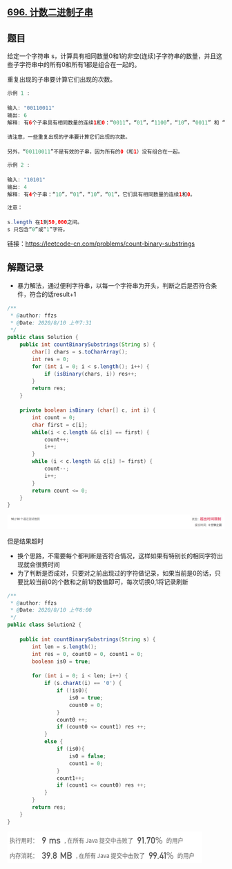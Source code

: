 ## [696. 计数二进制子串](https://leetcode-cn.com/problems/count-binary-substrings/)

## 题目

给定一个字符串 s，计算具有相同数量0和1的非空(连续)子字符串的数量，并且这些子字符串中的所有0和所有1都是组合在一起的。

重复出现的子串要计算它们出现的次数。

```java
示例 1 :

输入: "00110011"
输出: 6
解释: 有6个子串具有相同数量的连续1和0：“0011”，“01”，“1100”，“10”，“0011” 和 “01”。

请注意，一些重复出现的子串要计算它们出现的次数。

另外，“00110011”不是有效的子串，因为所有的0（和1）没有组合在一起。
```

```java
示例 2 :

输入: "10101"
输出: 4
解释: 有4个子串：“10”，“01”，“10”，“01”，它们具有相同数量的连续1和0。
```

```java
注意：

s.length 在1到50,000之间。
s 只包含“0”或“1”字符。
```


链接：https://leetcode-cn.com/problems/count-binary-substrings

## 解题记录

+ 暴力解法，通过便利字符串，以每一个字符串为开头，判断之后是否符合条件，符合的话result+1

```java
/**
 * @author: ffzs
 * @Date: 2020/8/10 上午7:31
 */
public class Solution {
    public int countBinarySubstrings(String s) {
        char[] chars = s.toCharArray();
        int res = 0;
        for (int i = 0; i < s.length(); i++) {
            if (isBinary(chars, i)) res++;
        }
        return res;
    }

    private boolean isBinary (char[] c, int i) {
        int count = 0;
        char first = c[i];
        while(i < c.length && c[i] == first) {
            count++;
            i++;
        }
        while (i < c.length && c[i] != first) {
            count--;
            i++;
        }
        return count <= 0;
    }
}
```

![image-20200810081415462](README.assets/image-20200810081415462.png)

但是结果超时

+ 换个思路，不需要每个都判断是否符合情况，这样如果有特别长的相同字符出现就会很费时间
+ 为了判断是否成对，只要对之前出现过的字符做记录，如果当前是0的话，只要比较当前0的个数和之前1的数值即可，每次切换0,1将记录刷新

```java
/**
 * @author: ffzs
 * @Date: 2020/8/10 上午8:00
 */
public class Solution2 {

    public int countBinarySubstrings(String s) {
        int len = s.length();
        int res = 0, count0 = 0, count1 = 0;
        boolean is0 = true;

        for (int i = 0; i < len; i++) {
            if (s.charAt(i) == '0') {
                if (!is0){
                    is0 = true;
                    count0 = 0;
                }
                count0 ++;
                if (count0 <= count1) res ++;
            }
            else {
                if (is0){
                    is0 = false;
                    count1 = 0;
                }
                count1++;
                if (count1 <= count0) res ++;
            }
        }
        return res;
    }
}
```

![image-20200810081858082](README.assets/image-20200810081858082.png)